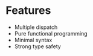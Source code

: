 # Features

* Multiple dispatch
* Pure functional programming
* Minimal syntax
* Strong type safety

